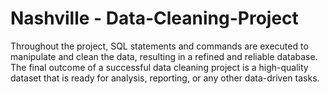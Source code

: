 # Nashville - Data-Cleaning-Project
Throughout the project, SQL statements and commands are executed to manipulate and clean the data, resulting in a refined and reliable database. The final outcome of a successful data cleaning project is a high-quality dataset that is ready for analysis, reporting, or any other data-driven tasks.
